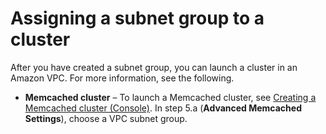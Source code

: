 # Assigning a subnet group to a cluster<a name="SubnetGroups.Assigning"></a>

After you have created a subnet group, you can launch a cluster in an Amazon VPC\. For more information, see the following\.
+ **Memcached cluster** – To launch a Memcached cluster, see [Creating a Memcached cluster \(Console\)](Clusters.Create.CON.Memcached.md)\. In step 5\.a \(**Advanced Memcached Settings**\), choose a VPC subnet group\.